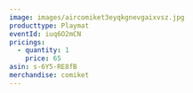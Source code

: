 ```yaml
---
image: images/aircomiket3eyqkgnevgaixvsz.jpg
producttype: Playmat
eventId: iuq6O2mCN
pricings:
  - quantity: 1
    price: 65
asin: s-6Y5-RE8fB
merchandise: comiket
---
```

